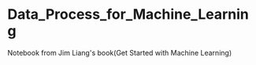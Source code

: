 # Data_Process_for_Machine_Learning
Notebook from Jim Liang's book(Get Started with Machine Learning)
